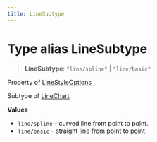 ```yaml
---
title: LineSubtype
---
```


# Type alias LineSubtype

> **LineSubtype**: `"line/spline"` \| `"line/basic"`

Property of [LineStyleOptions](../interfaces/interface.LineStyleOptions.md)

Subtype of [LineChart](../classes/class.LineChart.md)

**Values**

- `line/spline` - curved line from point to point.
- `line/basic` - straight line from point to point.
